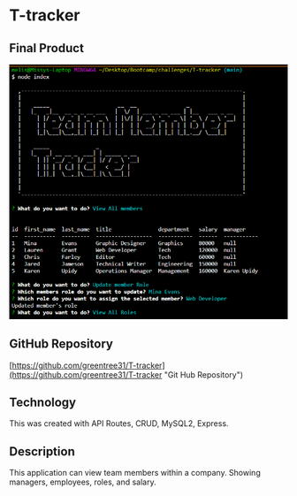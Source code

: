 # T-tracker


## Final Product

[![Final Product](assets\img_team_tracker.png)](assets\img_team_tracker.png)


## GitHub Repository

[https://github.com/greentree31/T-tracker](https://github.com/greentree31/T-tracker "Git Hub Repository")


## Technology

This was created with API Routes, CRUD, MySQL2, Express.

## Description

This application can view team members within a company. Showing managers, employees, roles, and salary.
